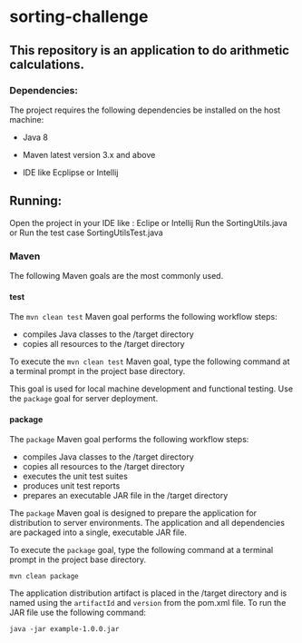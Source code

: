# sorting-challenge
## This repository is an application to do arithmetic calculations.

### Dependencies:

The project requires the following dependencies be installed on the host machine:
* Java 8

* Maven latest version 3.x and above

* IDE like Ecplipse or Intellij

## Running:
 Open the project in your IDE like : Eclipe or Intellij
 Run the SortingUtils.java
  or Run the test case SortingUtilsTest.java


### Maven

The following Maven goals are the most commonly used.

#### test

The `mvn clean test` Maven goal performs the following workflow steps:

* compiles Java classes to the /target directory
* copies all resources to the /target directory

To execute the `mvn clean test` Maven goal, type the following command at a terminal prompt in the project base directory.


This goal is used for local machine development and functional testing.  Use the `package` goal for server deployment.


#### package

The `package` Maven goal performs the following workflow steps:

* compiles Java classes to the /target directory
* copies all resources to the /target directory
* executes the unit test suites
* produces unit test reports
* prepares an executable JAR file in the /target directory

The `package` Maven goal is designed to prepare the application for distribution to server environments.  The application and all dependencies are packaged into a single, executable JAR file.

To execute the `package` goal, type the following command at a terminal prompt in the project base directory.

```
mvn clean package
```

The application distribution artifact is placed in the /target directory and is named using the `artifactId` and `version` from the pom.xml file.  To run the JAR file use the following command:

```
java -jar example-1.0.0.jar
```